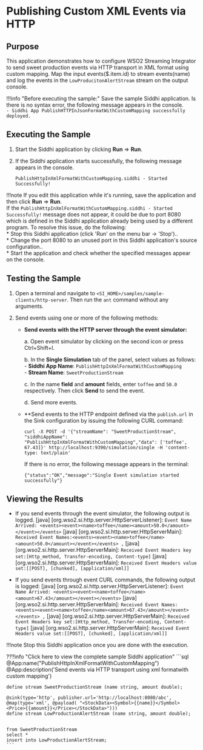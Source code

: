 # Publishing Custom XML Events via HTTP

## Purpose

This application demonstrates how to configure WSO2 Streaming Integrator to send sweet production events via HTTP transport in XML format using custom mapping. Map the input events($.item.id) to stream events(name) and log the events in the `LowProducitonAlertStream` stream on the output console.

!!!info "Before executing the sample:"
    Save the sample Siddhi application. Is there is no syntax error, the following message appears in the console.<br/>
    `- Siddhi App PublishHTTPInJsonFormatWithCustomMapping successfully deployed.`

## Executing the Sample

1. Start the Siddhi application by clicking **Run** => **Run**.

2. If the Siddhi application starts successfully, the following message appears in the console.

    `PublishHttpInXmlFormatWithCustomMapping.siddhi - Started Successfully!`

!!!note
    If you edit this application while it's running, save the application and then click **Run** => **Run**.<br/>
    If the `PublishHttpInXmlFormatWithCustomMapping.siddhi - Started Successfully!` message does not appear, it could be due to port 8080 which is defined in the Siddhi application already being used by a different program. To resolve this issue, do the following:<br/>
        * Stop this Siddhi application (click 'Run' on the menu bar -> 'Stop')..<br/>
        * Change the port 8080 to an unused port in this Siddhi application's source configuration..<br/>
        * Start the application and check whether the specified messages appear on the console.


## Testing the Sample

1. Open a terminal and navigate to `<SI_HOME>/samples/sample-clients/http-server`.  Then run the `ant` command without any arguments.

2. Send events using one or more of the following methods:

    - **Send events with the HTTP server through the event simulator:**

        a. Open event simulator by clicking on the second icon or press Ctrl+Shift+I.

        b. In the **Single Simulation** tab of the panel, select values as follows:<br/>
            - **Siddhi App Name**: `PublishHttpInXmlFormatWithCustomMapping`<br/>
            - **Stream Name**: `SweetProductionStream`

        c. In the name **field** and **amount** fields, enter `toffee` and `50.0` respectively. Then click **Send** to send the event.

        d. Send more events.

    - **Send events to the HTTP endpoint defined via the `publish.url` in the Sink configuration by issuing the following CURL command:

        `curl -X POST -d '{"streamName": "SweetProductionStream", "siddhiAppName": "PublishHttpInXmlFormatWithCustomMapping","data": ['toffee', 67.43]}' http://localhost:9390/simulation/single -H 'content-type: text/plain'`

        If there is no error, the following message appears in the terminal:

        `{"status":"OK","message":"Single Event simulation started successfully"}`

## Viewing the Results

* If you send events through the event simulator, the following output is logged.
[java] [org.wso2.si.http.server.HttpServerListener]: `Event Name Arrived: <events><event><name>toffee</name><amount>50.0</amount></event></events>`
[java] [org.wso2.si.http.server.HttpServerMain]: `Received Event Names:<events><event><name>toffee</name><amount>50.0</amount></event></events> ,`
[java] [org.wso2.si.http.server.HttpServerMain]: `Received Event Headers key set:[Http_method, Transfer-encoding, Content-type]`
[java] [org.wso2.si.http.server.HttpServerMain]: `Received Event Headers value set:[[POST], [chunked], [application/xml]]`


* If you send events through event CURL commands, the following output is logged:
[java] [org.wso2.si.http.server.HttpServerListener]: `Event Name Arrived: <events><event><name>toffee</name><amount>67.43</amount></event></events>`
[java] [org.wso2.si.http.server.HttpServerMain]: `Received Event Names:<events><event><name>toffee</name><amount>67.43</amount></event></events> ,`
[java] [org.wso2.si.http.server.HttpServerMain]: `Received Event Headers key set:[Http_method, Transfer-encoding, Content-type]`
[java] [org.wso2.si.http.server.HttpServerMain]: `Received Event Headers value set:[[POST], [chunked], [application/xml]]`

!!!note
    Stop this Siddhi application once you are done with the execution.

???info "Click here to view the complete sample Siddhi application"
    ```sql
    @App:name("PublishHttpInXmlFormatWithCustomMapping")
    @App:description('Send events via HTTP transport using xml formatwith custom mapping')



    define stream SweetProductionStream (name string, amount double);

    @sink(type='http', publisher.url='http://localhost:8080/abc',
    @map(type='xml', @payload( "<StockData><Symbol>{{name}}</Symbol><Price>{{amount}}</Price></StockData>")))
    define stream LowProductionAlertStream (name string, amount double);


    from SweetProductionStream
    select *
    insert into LowProductionAlertStream;
    ```